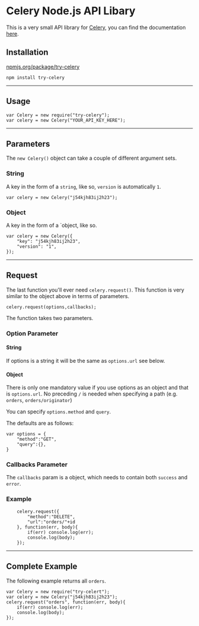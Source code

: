 # Celery Node.js API Libary

This is a very small API library for [Celery](www.trycelery.com), you can find the documentation [here](https://www.trycelery.com/developer).

## Installation

[npmjs.org/package/try-celery](https://npmjs.org/package/try-celery)

    npm install try-celery

---

## Usage
    
    var Celery = new require("try-celery");
    var celery = new Celery("YOUR_API_KEY_HERE");

---

## Parameters

The `new Celery()` object can take a couple of different argument sets.

### String

A key in the form of a `string`, like so, `version` is automatically `1`.
	
	var celery = new Celery("j54kjh83ij2h23");

### Object
	
A key in the form of a `object, like so.

	var celery = new Celery({
		"key": "j54kjh83ij2h23",
		"version": "1",
	});

---	

## Request

The last function you'll ever need `celery.request()`. This function is very similar to the object above in terms of parameters.

	
	celery.request(options,callbacks);
	
The function takes two parameters.

### Option Parameter

#### String

If options is a string it will be the same as `options.url` see below.

#### Object

There is only one mandatory value if you use options as an object and that is `options.url`. No preceding `/` is needed when specifying a path (e.g. `orders`, `orders/originator`)
	
You can specify `options.method` and `query`.

The defaults are as follows:

	var options = {
		"method":"GET",
		"query":{},
	}

### Callbacks Parameter

The `callbacks` param is a object, which needs to contain both `success` and `error`.

### Example

        celery.request({
            "method":"DELETE",
            "url":"orders/"+id
        }, function(err, body){
			if(err) console.log(err);
			console.log(body);
		});

---

## Complete Example

The following example returns all `orders`.


	var Celery = new require("try-celert");
	var celery = new Celery("j54kjh83ij2h23");
	celery.request("orders", function(err, body){
		if(err) console.log(err);
		console.log(body);
	});